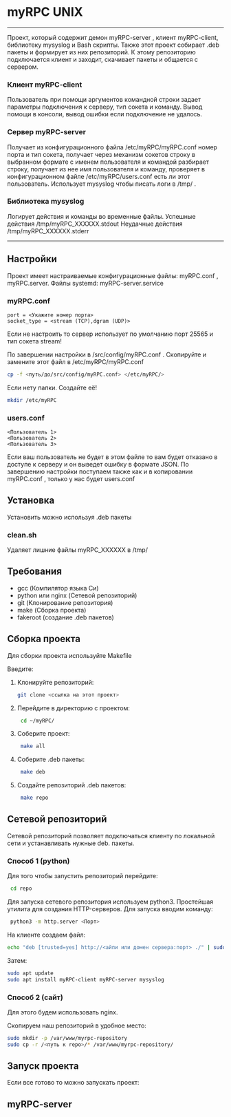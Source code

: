 # myRPC UNIX

---

Проект, который содержит демон myRPC-server , клиент myRPC-client, библиотеку mysyslog и Bash скрипты. Также этот проект собирает .deb пакеты и формирует из них репозиторий. К этому репозиторию подключается клиент и заходит, скачивает пакеты и общается с сервером.

### Клиент myRPC-client

Пользователь при помощи аргументов командной строки задает параметры подключения к серверу, тип сокета и команду. Вывод помощи в консоли, вывод ошибки если подключение не удалось.

### Сервер myRPC-server

Получает из конфигурационного файла /etc/myRPC/myRPC.conf номер порта и тип сокета, получает через механизм сокетов строку в выбранном формате с именем пользователя и командой разбирает строку, получает из нее имя пользователя и команду, проверяет в конфигурационном файле /etc/myRPC/users.conf есть ли этот пользователь. Использует mysyslog чтобы писать логи в  /tmp/ .

### Библиотека mysyslog

Логирует действия и команды во временные файлы. 
Успешные действия /tmp/myRPC_XXXXXX.stdout 
Неудачные действия /tmp/myRPC_XXXXXX.stderr

---

## Настройки

Проект имеет настраиваемые конфигурационные файлы: myRPC.conf , myRPC.server. Файлы systemd: myRPC-server.service

### myRPC.conf

```
port = <Укажите номер порта>
socket_type = <stream (TCP),dgram (UDP)>
```

Если не настроить то сервер использует по умолчанию порт 25565 и тип сокета stream!

По завершении настройки в /src/config/myRPC.conf . Скопируйте и замените этот файл в /etc/myRPC/myRPC.conf

   ```bash
   cp -f <путь/до/src/config/myRPC.conf> </etc/myRPC/>
   ```
Если нету папки. Создайте её!

   ```bash
   mkdir /etc/myRPC
   ```

### users.conf

```
<Пользователь 1>
<Пользователь 2>
<Пользователь 3>
```

Если ваш пользователь не будет в этом файле то вам будет отказано в доступе к серверу и он выведет ошибку в формате JSON.
По завершению настройки поступаем также как и в копировании myRPC.conf , только у нас будет users.conf

## Установка

Установить можно используя .deb пакеты

### clean.sh

Удаляет лишние файлы myRPC_XXXXXX в /tmp/

## Требования

- gcc (Компилятор языка Си)
- python или nginx (Сетевой репозиторий)
- git (Клонирование репозитория)
- make (Сборка проекта)
- fakeroot (создание .deb пакетов)

## Сборка проекта

Для сборки проекта используйте Makefile

Введите:

1. Клонируйте репозиторий:
   ```bash
   git clone <ссылка на этот проект>
   ```
2. Перейдите в директорию с проектом:
   ```bash
    cd ~/myRPC/
   ```
3. Соберите проект:
   ```bash
    make all
   ```
4. Соберите .deb пакеты:
   ```bash
    make deb
   ```
5. Создайте репозиторий .deb пакетов:
   ```bash
    make repo
   ```
   
## Сетевой репозиторий 

Сетевой репозиторий позволяет подключаться клиенту по локальной сети и устанавливать нужные deb. пакеты.

### Способ 1 (python)

Для того чтобы запустить репозиторий перейдите:

   ```bash
    cd repo
   ```
Для запуска сетевого репозитория используем python3. Простейшая утилита для создания HTTP-серверов.
Для запуска вводим команду:

   ```bash
    python3 -m http.server <Порт>
   ```

На клиенте создаем файл:

   ```bash
   echo "deb [trusted=yes] http://<айпи или домен сервера:порт> ./" | sudo tee /etc/apt/sources.list.d/myrpc.list
   ```

Затем: 

   ```bash
   sudo apt update
sudo apt install myRPC-client myRPC-server mysyslog

   ```
### Способ 2 (сайт)

Для этого будем использовать nginx.

Скопируем наш репозиторий в удобное место:
   ```bash
sudo mkdir -p /var/www/myrpc-repository
sudo cp -r /<путь к repo>/* /var/www/myrpc-repository/
   ```


## Запуск проекта

Если все готово то можно запускать проект:

## myRPC-server
